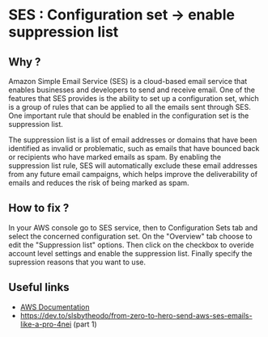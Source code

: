 # SES : Configuration set -> enable suppression list

## Why ?

Amazon Simple Email Service (SES) is a cloud-based email service that enables businesses and developers to send and receive email. One of the features that SES provides is the ability to set up a configuration set, which is a group of rules that can be applied to all the emails sent through SES. One important rule that should be enabled in the configuration set is the suppression list.

The suppression list is a list of email addresses or domains that have been identified as invalid or problematic, such as emails that have bounced back or recipients who have marked emails as spam. By enabling the suppression list rule, SES will automatically exclude these email addresses from any future email campaigns, which helps improve the deliverability of emails and reduces the risk of being marked as spam.

## How to fix ?

In your AWS console go to SES service, then to Configuration Sets tab and select the concerned configuration set. On the "Overview" tab choose to edit the "Suppression list" options. Then click on the checkbox to overide account level settings and enable the suppression list. Finally specify the supression reasons that you want to use.

## Useful links

- [AWS Documentation](https://docs.aws.amazon.com/ses/latest/dg/sending-email-suppression-list-config-level.html)
- https://dev.to/slsbytheodo/from-zero-to-hero-send-aws-ses-emails-like-a-pro-4nei (part 1)
